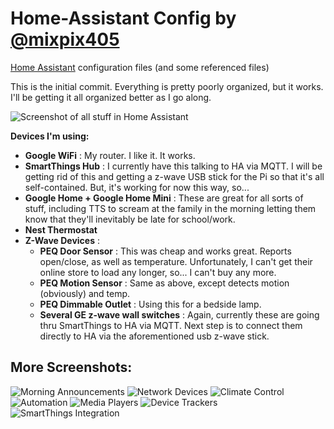 # Home-Assistant Config by [@mixpix405](http://www.twitter.com/mixpix405)
[Home Assistant](https://home-assistant.io/) configuration files (and some referenced files)

This is the initial commit. Everything is pretty poorly organized, but it works. I'll be getting it all organized better as I go along.

![Screenshot of all stuff in Home Assistant](https://imgur.com/zBFvAal.png)

**Devices I'm using:**
* **Google WiFi** : My router. I like it. It works.
* **SmartThings Hub** : I currently have this talking to HA via MQTT. I will be getting rid of this and getting a z-wave USB stick for the Pi so that it's all self-contained. But, it's working for now this way, so...
* **Google Home + Google Home Mini** : These are great for all sorts of stuff, including TTS to scream at the family in the morning letting them know that they'll inevitably be late for school/work.
* **Nest Thermostat**
* **Z-Wave Devices** :
    * **PEQ Door Sensor** : This was cheap and works great. Reports open/close, as well as temperature. Unfortunately, I can't get their online store to load any longer, so... I can't buy any more.
    * **PEQ Motion Sensor** : Same as above, except detects motion (obviously) and temp.
    * **PEQ Dimmable Outlet** : Using this for a bedside lamp.
    * **Several GE z-wave wall switches** : Again, currently these are going thru SmartThings to HA via MQTT. Next step is to connect them directly to HA via the aforementioned usb z-wave stick.

## More Screenshots:
![Morning Announcements](https://imgur.com/6ZJI1DZ.png)
![Network Devices](https://imgur.com/NJOJuKL.png)
![Climate Control](https://imgur.com/SJ7egNa.png)
![Automation](https://imgur.com/dDxp56F.png)
![Media Players](https://imgur.com/ejFWicA.png)
![Device Trackers](https://imgur.com/ASVyYXT.png)
![SmartThings Integration](https://imgur.com/FuxL6Zk.png)
